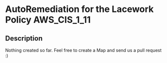 # AutoRemediation for the Lacework Policy AWS_CIS_1_11

## Description
Nothing created so far. Feel free to create a Map and send us a pull request :)
